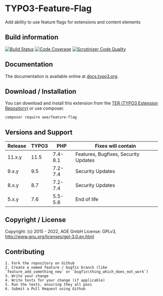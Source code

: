 # TYPO3-Feature-Flag
Add ability to use feature flags for extensions and content elements

## Build information
[![Build Status](https://github.com/AOEpeople/TYPO3-Feature-Flag/workflows/CI/badge.svg?branch=main)](https://github.com/AOEpeople/TYPO3-Feature-Flag/actions)
[![Code Coverage](https://scrutinizer-ci.com/g/AOEpeople/TYPO3-Feature-Flag/badges/coverage.png?b=main)](https://scrutinizer-ci.com/g/AOEpeople/TYPO3-Feature-Flag/?branch=main)
[![Scrutinizer Code Quality](https://scrutinizer-ci.com/g/AOEpeople/TYPO3-Feature-Flag/badges/quality-score.png?b=main)](https://scrutinizer-ci.com/g/AOEpeople/TYPO3-Feature-Flag/?branch=main)

## Documentation
The documentation is available online at [docs.typo3.org][1].

## Download / Installation

You can download and install this extension from the [TER (TYPO3 Extension Repository)][1] or use composer.

```shell script
composer require aoe/feature-flag
```

## Versions and Support

| Release  | TYPO3 | PHP     | Fixes will contain
|----------|-------|---------|--------------------|
| 11.x.y   | 11.5  | 7.4-8.1 | Features, Bugfixes, Security Updates
|  9.x.y   |  9.5  | 7.2-7.4 | Security Updates
|  8.x.y   |  8.7  | 7.2-7.4 | Security Updates
|  5.x.y   |  7.6  | 5.5-5.6 | End of life

## Copyright / License

Copyright: (c) 2015 - 2022, AOE GmbH
License: GPLv3, <http://www.gnu.org/licenses/gpl-3.0.en.html>

## Contributing

	1. Fork the repository on Github
	2. Create a named feature / bugfix branch (like `feature_add_something_new` or `bugfix\thing_which_does_not_work`)
	3. Write your change
	4. Write tests for your change (if applicable)
	5. Run the tests, ensuring they all pass
	6. Submit a Pull Request using Github

[1]: https://docs.typo3.org/typo3cms/extensions/feature_flag